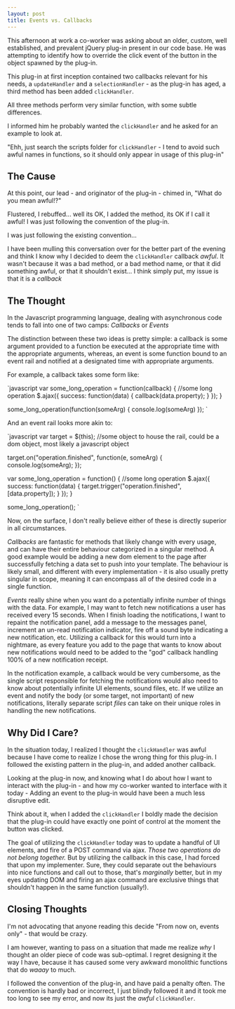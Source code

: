 ```yaml
---
layout: post
title: Events vs. Callbacks
---
```

This afternoon at work a co-worker was asking about an older, custom, well established, and prevalent jQuery plug-in present in our code base. 
He was attempting to identify how to override the click event of the button in the object spawned by the plug-in. 

This plug-in at first inception contained two callbacks relevant for his needs, a `updateHandler` and a `selectionHandler` - as the plug-in has aged, a third method has been added `clickHandler`.

All three methods perform very similar function, with some subtle differences.

I informed him he probably wanted the `clickHandler` and he asked for an example to look at.

"Ehh, just search the scripts folder for `clickHandler` - I tend to avoid such awful names in functions, so it should only appear in usage of this plug-in"

## The Cause
At this point, our lead - and originator of the plug-in - chimed in, "What do you mean awful!?"

Flustered, I rebuffed... well its OK, I added the method, its OK if I call it awful! I was just following the convention of the plug-in.

I was just following the existing convention... 

I have been mulling this conversation over for the better part of the evening and think I know why I decided to deem the `clickHandler` callback _awful_. It wasn't because it was a bad method, or a bad method name,
or that it did something awful, or that it shouldn't exist... I think simply put, my issue is that it is a *callback*

## The Thought
In the Javascript programming language, dealing with asynchronous code tends to fall into one of two camps:
*Callbacks* or *Events*

The distinction between these two ideas is pretty simple: a callback is some argument provided to a function be executed at the appropriate time with the appropriate arguments, whereas, an event is some function 
bound to an event rail and notified at a designated time with appropriate arguments.

For example, a callback takes some form like:

`javascript
var some_long_operation = function(callback) {
	//some long operation
	$.ajax({
		success: function(data) {
			callback(data.property);
		}
	});
}

some_long_operation(function(someArg) {
	console.log(someArg)
});
`

And an event rail looks more akin to:

`javascript
var target = $(this); //some object to house the rail, could be a dom object, most likely a javascript object

target.on("operation.finished", function(e, someArg) {
	console.log(someArg);
});

var some_long_operation = function() {
	//some long operation
	$.ajax({
		success: function(data) {
			target.trigger("operation.finished", [data.property]);
		}
	});
}

some_long_operation();
`

Now, on the surface, I don't really believe either of these is directly superior in all circumstances. 

*Callbacks* are fantastic for methods that likely change with every usage, and can have their entire behaviour categorized in a singular method. A good example would be adding a new dom element to the page after successfully fetching
a data set to push into your template. The behaviour is likely small, and different with every implementation - it is also usually pretty singular in scope, meaning it can encompass all of the desired code in a single function.

*Events* really shine when you want do a potentially infinite number of things with the data. For example, I may want to fetch new notifications a user has received every 15 seconds. When I finish loading the notifications, 
I want to repaint the notification panel, add a message to the messages panel, increment an un-read notification indicator, fire off a sound byte indicating a new notification, etc. Utilizing a callback for this would turn into a nightmare,
as every feature you add to the page that wants to know about new notifications would need to be added to the "god" callback handling 100% of a new notification receipt.

In the notification example, a callback would be very cumbersome, as the single script responsible for fetching the notifications would also need to know about potentially infinite UI elements, sound files, etc.
If we utilize an event and notify the body (or some target, not important) of new notifications, literally separate script _files_ can take on their unique roles in handling the new notifications.

## Why Did I Care?
In the situation today, I realized I thought the `clickHandler` was awful because I have come to realize I chose the wrong thing for this plug-in. I followed the existing pattern in the plug-in, and added another callback.

Looking at the plug-in now, and knowing what I do about how I want to interact with the plug-in - and how my co-worker wanted to interface with it today - Adding an event to the plug-in would have been a much less disruptive edit.

Think about it, when I added the `clickHandler` I boldly made the decision that the plug-in could have exactly one point of control at the moment the button was clicked. 

The goal of utilizing the `clickHandler` today was to update a handful of UI elements, and fire of a POST command via ajax. _Those two operations do not belong together._ But by utilizing the callback in this case, I had forced that upon 
my implementer. Sure, they could separate out the behaviours into nice functions and call out to those, that's _marginally_ better, but in my eyes updating DOM and firing an ajax command are exclusive things that shouldn't happen 
in the same function (usually!).

## Closing Thoughts
I'm not advocating that anyone reading this decide "From now on, events only" - that would be crazy.

I am however, wanting to pass on a situation that made me realize _why_ I thought an older piece of code was sub-optimal. I regret designing it the way I have, because it has caused some very awkward monolithic functions that do _waaay_ to much. 

I followed the convention of the plug-in, and have paid a penalty often. The convention is hardly bad or incorrect, I just blindly followed it and it took me too long to see my error, and now its just the _awful_ `clickHandler`.
